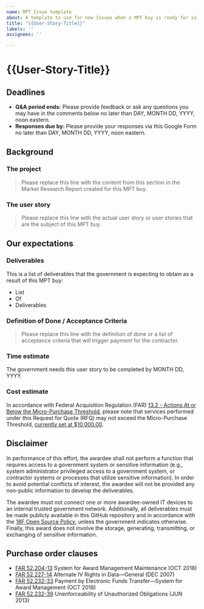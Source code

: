 ```yaml
---
name: MPT Issue template
about: A template to use for new Issues when a MPT buy is ready for solicitation.
title: "{{User-Story-Title}}"
labels: ''
assignees: ''

---
```


# {{User-Story-Title}}

## Deadlines

* **Q&A period ends:** Please provide feedback or ask any questions you may have in the comments below no later than DAY, MONTH DD, YYYY, noon eastern.
* **Responses due by:** Please provide your responses via this Google Form no later than DAY, MONTH DD, YYYY, noon eastern.

## Background

### The project

> Please replace this line with the content from this section in the Market Research Report created for this MPT buy.

### The user story

> Please replace this line with the actual user story or user stories that are the subject of this MPT buy.

## Our expectations

### Deliverables

This is a list of deliverables that the government is expecting to obtain as a result of this MPT buy:

* List
* Of
* Deliverables

### Definition of Done / Acceptance Criteria

> Please replace this line with the definition of done or a list of acceptance criteria that will trigger payment for the contractor.

### Time estimate

The government needs this user story to be completed by MONTH DD, YYYY.

### Cost estimate

In accordance with Federal Acquisition Regulation (FAR) [13.2 - Actions At or Below the Micro-Purchase Threshold](https://acquisition.gov/content/part-13-simplified-acquisition-procedures#i1111868), please note that services performed under this Request for Quote (RFQ) may not exceed the Micro-Purchase Threshold, [currently set at $10,000.00](https://www.gsa.gov/cdnstatic/Policy_Initiatives/Class%20Deviation%202018-01%20MPT%20and%20SAT%20Increase.pdf).

## Disclaimer

In performance of this effort, the awardee shall not perform a function that requires access to a government system or sensitive information (e.g., system administrator privileged access to a government system, or contractor systems or processes that utilize sensitive information). In order to avoid potential conflicts of interest, the awardee will not be provided any non-public information to develop the deliverables.

The awardee must not connect one or more awardee-owned IT devices to an internal trusted government network. Additionally, all deliverables must be made publicly available in this GitHub repository and in accordance with the [18F Open Source Policy](https://18f.gsa.gov/open-source-policy/), unless the government indicates otherwise. Finally, this award does not involve the storage, generating, transmitting, or exchanging of sensitive information.

## Purchase order clauses

* [FAR 52.204-13](https://www.acquisition.gov/content/52204-13-system-award-management-maintenance#i1064160) System for Award Management Maintenance (OCT 2018)
* [FAR 52.227-14](https://www.acquisition.gov/content/52227-14alternate-v#i1052520) Alternate IV Rights in Data—General (DEC 2007)
* [FAR 52.232-33](https://www.acquisition.gov/content/52232-33-payment-electronic-funds-transfer-system-award-management#i1050674) Payment by Electronic Funds Transfer—System for Award Management (OCT 2018)
* [FAR 52.232-39](https://www.acquisition.gov/content/52232-39-unenforceability-unauthorized-obligations#i1050840) Unenforceability of Unauthorized Obligations (JUN 2013)
